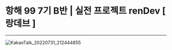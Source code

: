 # 항해 99 7기 B반 | 실전 프로젝트 renDev [ 랑데브 ]
---------------
![KakaoTalk_20220731_212444855](https://user-images.githubusercontent.com/105159616/182056813-506e7689-094c-4f3c-806b-2b3124b63ec5.png)
